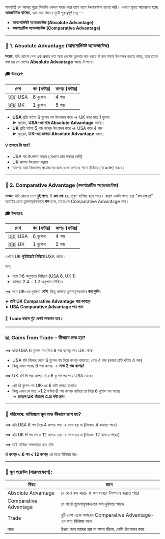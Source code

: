 অবশ্যই! চল আমরা পুরো বিষয়টা একদম সহজ করে ধাপে ধাপে উদাহরণসহ ব্যাখ্যা করি। এখানে মূলত আলোচনা হচ্ছে **আন্তর্জাতিক বাণিজ্য**, আর তার ভিতরে দুটো গুরুত্বপূর্ণ তত্ত্ব —  
- **আবসোলিউট অ্যাডভান্টেজ (Absolute Advantage)**  
- **কমপারেটিভ অ্যাডভান্টেজ (Comparative Advantage)**

---

### 🧠 **1. Absolute Advantage (আবসোলিউট অ্যাডভান্টেজ)**

**সংজ্ঞা:**
যদি কোনো দেশ এক প্রকার পণ্য অন্য দেশের তুলনায় কম খরচে বা কম সময়ে উৎপাদন করতে পারে, তবে তাকে বলা হয় সে দেশের **Absolute Advantage** আছে ঐ পণ্যে।

#### 🎓 উদাহরণ:

| দেশ     | গম (ঘন্টায়) | কাপড় (ঘন্টায়) |
|----------|-------------|----------------|
| 🇺🇸 USA   | 6 বুশেল     | 4 গজ            |
| 🇬🇧 UK    | 1 বুশেল     | 5 গজ            |

- **USA** প্রতি ঘন্টায় 6 বুশেল গম উৎপাদন করে → UK করে মাত্র 1 বুশেল  
  ➤ সুতরাং, **USA-এর গমে Absolute Advantage** আছে।  
- **UK** প্রতি ঘন্টায় 5 গজ কাপড় উৎপাদন করে → USA করে 4 গজ  
  ➤ সুতরাং, **UK-এর কাপড়ে Absolute Advantage** আছে।

#### 💡 তাহলে কি হবে?
- USA গম উৎপাদন করবে (যেখানে তার দক্ষতা বেশি)
- UK কাপড় উৎপাদন করবে
- তারপর তারা নিজেদের প্রয়োজনের জন্য একে অপরের সাথে বিনিময় (Trade) করবে।

---

### 🧠 **2. Comparative Advantage (কমপারেটিভ অ্যাডভান্টেজ)**

**সংজ্ঞা:**
যদি কোনো দেশ **দুই পণ্যে**-ই **কম দক্ষ** হয়, তবুও বাণিজ্য হতে পারে। কারণ একটা পণ্যে তার "কম দক্ষতা" অন্যটির চেয়ে তুলনামূলকভাবে **কম** হলে, তাতে সে Comparative Advantage পায়।

#### 🎓 উদাহরণ:

| দেশ     | গম (ঘন্টায়) | কাপড় (ঘন্টায়) |
|----------|-------------|----------------|
| 🇺🇸 USA   | 6 বুশেল     | 4 গজ            |
| 🇬🇧 UK    | 1 বুশেল     | 2 গজ            |

এখানে UK **দুইটাতেই পিছিয়ে** USA থেকে।

তবে,
- গমে 1:6 অনুপাতে পিছিয়ে (USA 6, UK 1)
- কাপড়ে 2:4 = 1:2 অনুপাতে পিছিয়ে

⟹ গমে UK-এর দুর্বলতা **বেশি**, কিন্তু কাপড়ে তুলনামূলকভাবে **কম দুর্বল**।

➤ **তাই UK Comparative Advantage পায় কাপড়ে**  
➤ **USA Comparative Advantage পায় গমে**

#### 🔁 Trade করলে দুই দেশই লাভবান হবে।

---

### 📊 **Gains from Trade – কীভাবে লাভ হয়?**

⟹ ধরো USA 6 বুশেল গম দিয়ে 6 গজ কাপড় পায় UK থেকে।

- USA যদি নিজের দেশে 6 বুশেল গম দিয়ে কাপড় বানাতো, পেত 4 গজ (কারণ প্রতি ঘন্টায় 4 গজ)
- কিন্তু এখন পাচ্ছে 6 গজ কাপড় → **লাভ 2 গজ কাপড়!**

⟹ UK যদি 6 গজ কাপড় দিয়ে 6 বুশেল গম পায় USA থেকে।

- এই 6 বুশেল গম UK-এর 6 ঘন্টা লাগত বানাতে
- কিন্তু এখন সে মাত্র ~1.2 ঘন্টায় 6 গজ কাপড় বানিয়ে তা দিয়ে 6 বুশেল গম পাচ্ছে  
→ **তাহলে UK বাঁচালো 4.8 ঘন্টা শ্রম!**

---

### 🧾 **পরিশেষে: বাণিজ্যের মূল লাভ কীভাবে ভাগ হয়?**

⟹ যদি USA 6 গম দিয়ে 4 কাপড় পায় → লাভ হয় না (নিজেও 4 বানাতে পারে)

⟹ যদি UK 6 গম পেতে 12 কাপড় দেয় → লাভ হয় না (নিজেও 12 বানাতে পারত)

⟹ তাই বাণিজ্য লাভদায়ক হবে যদি:

**4 কাপড় < 6 গম < 12 কাপড়** এর মধ্যে বিনিময় হয়।

---

### 🔑 মূল পয়েন্টস (সারসংক্ষেপে):

| বিষয় | মানে |
|------|------|
| Absolute Advantage | যে দেশ কম খরচে বা কম সময়ে উৎপাদন করতে পারে |
| Comparative Advantage | যে পণ্যে তুলনামূলকভাবে কম দুর্বলতা আছে |
| Trade | দুটি দেশ একে অপরের Comparative Advantage-এর পণ্য বিনিময় করে |
| লাভ | উভয় দেশ তাদের শ্রম বা সময় বাঁচায়, বেশি উৎপাদন করে |
